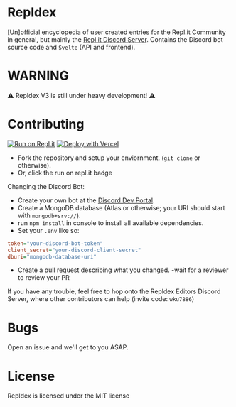 # Repldex
\[Un\]official encyclopedia of user created entries for the Repl.it Community in general, but mainly the [Repl.it Discord Server](https://repl.it/discord). Contains the Discord bot source code and `Svelte` (API and frontend).

# WARNING
⚠️ Repldex V3 is still under heavy development! ⚠️

# Contributing
[![Run on Repl.it](https://repl.it/badge/github/repldex/Repldex)](https://repl.it/github/repldex/Repldex)
[![Deploy with Vercel](https://vercel.com/button)](https://vercel.com/new/clone?repository-url=https%3A%2F%2Fgithub.com%2Frepldex%2FRepldex)

- Fork the repository and setup your enviornment. (`git clone` or otherwise).
- Or, click the run on repl.it badge

Changing the Discord Bot:
- Create your own bot at the [Discord Dev Portal](https://discord.com/developers/docs).
- Create a MongoDB database (Atlas or otherwise; your URI should start with `mongodb+srv://`).
- run `npm install` in console to install all available dependencies.
- Set your `.env` like so:

```ini
token="your-discord-bot-token"
client_secret="your-discord-client-secret"
dburi="mongodb-database-uri"
```

- Create a pull request describing what you changed.
-wait for a reviewer to review your PR

If you have any trouble, feel free to hop onto the Repldex Editors Discord Server, where other contributors can help (invite code: `wku7886`)

# Bugs
Open an issue and we'll get to you ASAP.

# License
Repldex is licensed under the MIT license